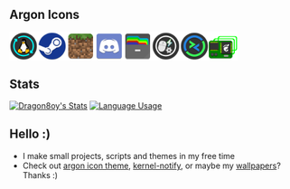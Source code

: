 ## Argon Icons
<a align='left'>
  <img align='left' src='https://raw.githubusercontent.com/Dragon8oy/argon-icon-theme/master/argon/scalable/apps/kernel-notify.svg' width='10%'>
  <img align='left' src='https://raw.githubusercontent.com/Dragon8oy/argon-icon-theme/master/argon/scalable/apps/steam.svg' width='10%'>
  <img align='left' src='https://raw.githubusercontent.com/Dragon8oy/argon-icon-theme/master/argon/scalable/apps/minecraft-launcher.svg' width='10%'>
  <img align='left' src='https://raw.githubusercontent.com/Dragon8oy/argon-icon-theme/master/argon/scalable/apps/discord.svg' width='10%'>
  <img align='left' src='https://raw.githubusercontent.com/Dragon8oy/argon-icon-theme/master/argon/scalable/apps/org.gnome.Nautilus.svg' width='10%'>
  <img align='left' src='https://raw.githubusercontent.com/Dragon8oy/argon-icon-theme/master/argon/scalable/apps/org.freedesktop.Piper.svg' width='10%'>
  <img align='left' src='https://raw.githubusercontent.com/Dragon8oy/argon-icon-theme/master/argon/scalable/apps/org.remmina.Remmina.svg' width='10%'>
  <img align='top' src='https://raw.githubusercontent.com/Dragon8oy/argon-icon-theme/master/argon/scalable/apps/org.gnome.Boxes.svg' width='10%'>
</a>

## Stats
[![Dragon8oy's Stats](https://github-readme-stats.vercel.app/api?username=Dragon8oy&show_icons=true&count_private=true&hide_border=true&theme=dark)](https://github.com/Dragon8oy)
[![Language Usage](https://github-readme-stats.vercel.app/api/top-langs/?username=Dragon8oy&hide_border=true&theme=dark&layout=compact)](https://github.com/Dragon8oy)

## Hello :)
  - I make small projects, scripts and themes in my free time
  - Check out [argon icon theme](https://github.com/Dragon8oy/argon-icon-theme), [kernel-notify](https://github.com/Dragon8oy/kernel-notify), or maybe my [wallpapers](https://github.com/Dragon8oy/argon-wallpapers)? Thanks :)
